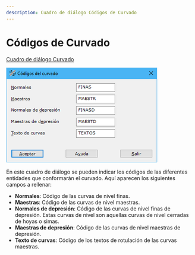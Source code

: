 ```yaml
---
description: Cuadro de diálogo Códigos de Curvado
---
```


# Códigos de Curvado

[Cuadro de diálogo Curvado](./)

![](../../../.gitbook/assets/image%20%2859%29.png)

En este cuadro de diálogo se pueden indicar los códigos de las diferentes entidades que conformarán el curvado. Aquí aparecen los siguientes campos a rellenar:

* **Normales**: Código de las curvas de nivel finas.
* **Maestras**: Código de las curvas de nivel maestras.
* **Normales de depresión**: Código de las curvas de nivel finas de depresión. Estas curvas de nivel son aquellas curvas de nivel cerradas de hoyas o simas.
* **Maestras de depresión**: Código de las curvas de nivel maestras de depresión.
* **Texto de curvas**: Código de los textos de rotulación de las curvas maestras.


